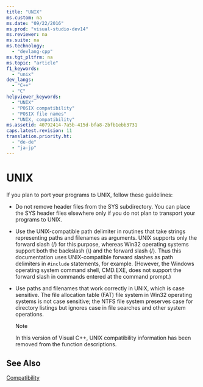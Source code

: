 ```yaml
---
title: "UNIX"
ms.custom: na
ms.date: "09/22/2016"
ms.prod: "visual-studio-dev14"
ms.reviewer: na
ms.suite: na
ms.technology: 
  - "devlang-cpp"
ms.tgt_pltfrm: na
ms.topic: "article"
f1_keywords: 
  - "unix"
dev_langs: 
  - "C++"
  - "C"
helpviewer_keywords: 
  - "UNIX"
  - "POSIX compatibility"
  - "POSIX file names"
  - "UNIX, compatibility"
ms.assetid: 40792414-7a5b-415d-bfa8-2bfb1ebb3731
caps.latest.revision: 11
translation.priority.ht: 
  - "de-de"
  - "ja-jp"
---
```

# UNIX
If you plan to port your programs to UNIX, follow these guidelines:  
  
-   Do not remove header files from the SYS subdirectory. You can place the SYS header files elsewhere only if you do not plan to transport your programs to UNIX.  
  
-   Use the UNIX-compatible path delimiter in routines that take strings representing paths and filenames as arguments. UNIX supports only the forward slash (/) for this purpose, whereas Win32 operating systems support both the backslash (\\) and the forward slash (/). Thus this documentation uses UNIX-compatible forward slashes as path delimiters in `#include` statements, for example. (However, the Windows operating system command shell, CMD.EXE, does not support the forward slash in commands entered at the command prompt.)  
  
-   Use paths and filenames that work correctly in UNIX, which is case sensitive. The file allocation table (FAT) file system in Win32 operating systems is not case sensitive; the NTFS file system preserves case for directory listings but ignores case in file searches and other system operations.  
  
    > [!NOTE]
    >  In this version of Visual C++, UNIX compatibility information has been removed from the function descriptions.  
  
## See Also  
 [Compatibility](../VS_csharp/compatibility.md)